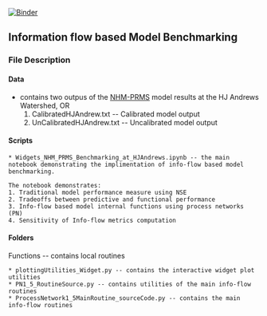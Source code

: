[![Binder](https://mybinder.org/badge_logo.svg)](https://mybinder.org/v2/gh/EMscience/NHM_PRMS_Bechmarking/HEAD)

## Information flow based Model Benchmarking

### File Description

#### Data
- contains two outpus of the [NHM-PRMS](https://pubs.er.usgs.gov/publication/tm6B9) model results at the HJ Andrews Watershed, OR
	1. CalibratedHJAndrew.txt -- Calibrated model output
	2. UnCalibratedHJAndrew.txt -- Uncalibrated model output

#### Scripts
	* Widgets_NHM_PRMS_Benchmarking_at_HJAndrews.ipynb -- the main notebook demonstrating the implimentation of info-flow based model benchmarking.

	The notebook demonstrates:
	1. Traditional model performance measure using NSE
	2. Tradeoffs between predictive and functional performance
	3. Info-flow based model internal functions using process networks (PN)
	4. Sensitivity of Info-flow metrics computation

#### Folders
Functions -- contains local routines 

	* plottingUtilities_Widget.py -- contains the interactive widget plot utilities
	* PN1_5_RoutineSource.py -- contains utilities of the main info-flow routines
	* ProcessNetwork1_5MainRoutine_sourceCode.py -- contains the main info-flow routines
	